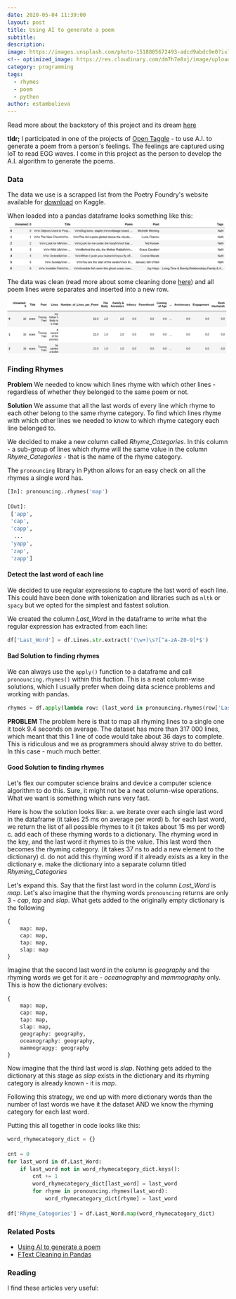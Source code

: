 ```yaml
---
date: 2020-05-04 11:39:00
layout: post
title: Using AI to generate a poem
subtitle:
description: 
image: https://images.unsplash.com/photo-1518805672493-adcd9abdc9e0?ixlib=rb-1.2.1&ixid=eyJhcHBfaWQiOjEyMDd9&auto=format&fit=crop&w=1489&q=80
<!-- optimized_image: https://res.cloudinary.com/dm7h7e8xj/image/upload/c_scale,w_380/v1559825288/theme17_nlndhx.jpg -->
category: programming
tags:
  - rhymes
  - poem
  - python
author: estambolieva
---
```


Read more about the backstory of this project and its dream [here](http://katstam.com/ai-poem-generation/)

**tldr;**
I participated in one of the projects of [Open Taggle](http://opentaggle.com/) - to use A.I. to generate a poem from a person's feelings. The feelings are captured using IoT to read EGG waves. I come in this project as the person to develop the A.I. algorithm to generate the poems. 

### Data

The data we use is a scrapped list from the Poetry Foundry's website available for [download](https://www.kaggle.com/tgdivy/poetry-foundation-poems) on Kaggle.

When loaded into a pandas dataframe looks something like this:
![Raw Poetry Foundry Data](https://raw.githubusercontent.com/estambolieva/estambolieva.github.io/master/assets/img/uploads/KagglePoetryFoundry.png)

The data was clean (read more about some cleaning done [here](http://katstam.com/text-cleaning-in-pandas/)) and all poem lines were separates and inserted into a new row.

![Raw and Clean Poetry Foundry Data](https://raw.githubusercontent.com/estambolieva/estambolieva.github.io/master/assets/img/uploads/KagglePoetryFoundry_cleaned.png)


### Finding Rhymes

**Problem**
We needed to know which lines rhyme with which other lines - regardless of whether they belonged to the same poem or not. 

**Solution**
We assume that all the last words of every line which rhyme to each other belong to the same rhyme category. To find which lines rhyme with which other lines we needed to know to which rhyme category each line belonged to.


We decided to make a new column called *Rhyme_Categories*. In this column - a sub-group of lines which rhyme will the same value in the column *Rhyme_Categories* - that is the name of the rhyme category.

The `pronouncing` library in Python allows for an easy check on all the rhymes a single word has.

```python
[In]: pronouncing..rhymes('map')

[Out]:
 ['app',
 'cap',
 'capp',
  ...
 'yapp',
 'zap',
 'zapp']
```

#### Detect the last word of each line

We decided to use regular expressions to capture the last word of each line. This could have been done with tokenization and libraries such as `nltk` or `spacy` but we opted for the simplest and fastest solution.

We created the column *Last_Word* in the dataframe to write what the regular expression has extracted from each line:

```python
df['Last_Word'] = df.Lines.str.extract('(\w+)\s?[^a-zA-Z0-9]*$')
```

#### Bad Solution to finding rhymes

We can always use the `apply()` function to a dataframe and call `pronouncing.rhymes()` within this fuction. This is a neat column-wise solutions, which I usually prefer when doing data science problems and working with pandas.

```python
rhymes = df.apply(lambda row: (last_word in pronouncing.rhymes(row['Last_Word'])), axis=1) 
```

**PROBLEM**
The problem here is that to map all rhyming lines to a single one it took 9.4 seconds on average. The dataset has more than 317 000 lines, which meant that this 1 line of code would take about 36 days to complete. This is ridiculous and we as programmers should alway strive to do better. In this case - much much better.

#### Good Solution to finding rhymes

Let's flex our computer science brains and device a computer science algorithm to do this. Sure, it might not be a neat column-wise operations. What we want is something which runs very fast.

Here is how the solution looks like:
a. we iterate over each single last word in the dataframe (it takes 25 ms on average per word)
b. for each last word, we return the list of all possible rhymes to it (it takes about 15 ms per word)
c. add each of these rhyming words to a dictionary. The rhyming word in the key, and the last word it rhymes to is the value. This last word then becomes the rhyming category. (it takes 37 ns to add a new element to the dictionary)
d. do not add this rhyming word if it already exists as a key in the dictionary
e. make the dictionary into a separate column titled *Rhyming_Categories*

Let's expand this. Say that the first last word in the column *Last_Word* is *map*. Let's also imagine that the rhyming words `pronouncing` returns are only 3 - *cap*, *tap* and *slap*. What gets added to the originally empty dictionary is the following

```
{
	map: map,
	cap: map, 
	tap: map,
	slap: map
}
```

Imagine that the second last word in the column is *geography* and the rhyming words we get for it are - *oceanography* and *mammography* only. This is how the dictionary evolves:

```
{
	map: map,
	cap: map, 
	tap: map,
	slap: map, 
	geography: geography, 
	oceanography: geography, 
	mammograpgy: geography
}
```

Now imagine that the third last word is *slap*. Nothing gets added to the dictionary at this stage as *slap* exists in the dictionary and its rhyming category is already known - it is *map*.

Following this strategy, we end up with more dictionary words than the number of last words we have it the dataset AND we know the rhyming category for each last word.

Putting this all together in code looks like this:

```python
word_rhymecategory_dict = {}

cnt = 0
for last_word in df.Last_Word:
    if last_word not in word_rhymecategory_dict.keys():
        cnt += 1
        word_rhymecategory_dict[last_word] = last_word
        for rhyme in pronouncing.rhymes(last_word):
            word_rhymecategory_dict[rhyme] = last_word

df['Rhyme_Categories'] = df.Last_Word.map(word_rhymecategory_dict)
```

### Related Posts
* [Using AI to generate a poem](http://katstam.com/ai-poem-generation/)
* [FText Cleaning in Pandas](http://katstam.com/text-cleaning-in-pandas/)

### Reading

I find these articles very useful:


